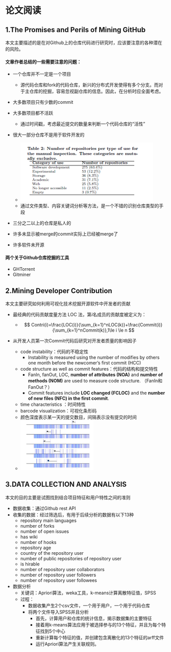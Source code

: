 # 论文阅读

## 1.The Promises and Perils of Mining GitHub 

本文主要描述的是在对Github上的仓库代码进行研究时，应该要注意的各种潜在的风险。

#### 文章作者总结的一些需要注意的问题：

- 一个仓库并不一定是一个项目

  - 源代码仓库和fork的代码仓库，新兴的分布式开发使得有多个分支。而对于主仓库的挖掘，容易忽视副仓库的信息。因此，在分析时应全面考虑。

- 大多数项目只有少数的commit

- 大多数项目都不活跃

  - 通过时间戳，考虑最近提交的数量来判断一个代码仓库的“活性”

- 很大一部分仓库不是用于软件开发的

  - <img src="img/1-1.png"/>
  - 通过文件类型、内容关键词分析等方法，是一个不错的识别仓库类型的手段

- 三分之二以上的仓库是私人的

- 许多未显示被merge的commit实际上已经被merge了

- 许多软件未开源


#### 两个关于Github仓库挖掘的工具

- GHTorrent 
- Gitminer



## 2.Mining Developer Contribution

本文主要研究如何利用可视化技术挖掘开源软件中开发者的贡献

- 最经典的代码贡献度量方法 LOC 法，第$i$名成员的贡献度被定义为：

  - $$
    Contri(i)=\frac{LOC(i)}{\sum_{k=1}^nLOC(k)}+\frac{Commit(i)}{\sum_{k=1}^nCommit(k)},1\le i \le n
    $$




- 从开发人员第一次Commit代码后研究对开发者质量的影响因子
  - code instability：代码的不稳定性
    - Instability is measured using the number of modifies by others one month before the newcomer’s first commit (HCC)
  - code structure as well as commit features：代码的结构和提交特性
    - FanIn, fanOut, LOC, **number of attributes (NOA)** and **number of methods (NOM)** are used to measure code structure. （FanIn和FanOut？）
    - Commit features include **LOC changed (FCLOC)** and the **number of new files (NFC) in the first commit**. 
  -  time characteristics ：时间特性
    - barcode visualization：可视化条形码
    - 颜色深度表示某一天的提交数目，间隔表示没有提交的时间
    - <img src="img/2-1.png" width="50%"/>

## 3.DATA COLLECTION AND ANALYSIS

本文的目的主要是试图找到结合项目特征和用户特性之间的准则

- 数据收集：通过Github rest API
- 收集的数据：经过筛选后，有用于后续分析的数据有以下13种
  - repository main languages
  - number of forks
  - number of open issues
  - has wiki
  - number of hooks
  - repository age
  - country of the repository user
  - number of public repositories of repository user
  - is hirable
  - number of repository user collaborators
  - number of repository user followers
  - number of repository user followees
- 数据分析
  - 关键词：Apriori算法，weka工具，k-means计算离散特征值，SPSS
  - 过程：
    - 数据收集产生2个csv文件，一个用于用户，一个用于代码仓库
    - 将两个文件导入SPSS并且分析
      - 首先，计算用户和仓库的统计信息，揭示数据集的主要特征
      - 接着用k-means算法应用于被选择参与的13个特征，并且为每个特征找到5个中心
      - 重新计算每个特征的值，并创建包含离散化的13个特征的arff文件
      - 运行Apriori算法产生关联规则。

